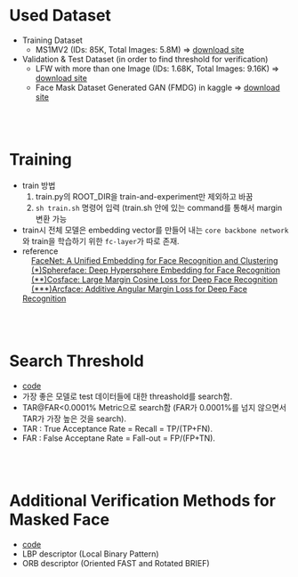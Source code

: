 # Used Dataset
- Training Dataset
  - MS1MV2 (IDs: 85K, Total Images: 5.8M) => [download site](https://github.com/deepinsight/insightface/tree/master/recognition/_datasets_#ms1m-arcface-85k-ids58m-images-57)
- Validation & Test Dataset (in order to find threshold for verification)
  - LFW with more than one Image (IDs: 1.68K, Total Images: 9.16K) => [download site](http://vis-www.cs.umass.edu/lfw/#download)
  - Face Mask Dataset Generated GAN (FMDG) in kaggle => [download site](https://www.kaggle.com/datasets/prasoonkottarathil/face-mask-lite-dataset)


<br>
<br>


# Training
- train 방법
  1) train.py의 ROOT_DIR을 train-and-experiment만 제외하고 바꿈 
  2) `sh train.sh` 명령어 입력 (train.sh 안에 있는 command를 통해서 margin 변환 가능
- train시 전체 모델은 embedding vector를 만들어 내는 `core backbone network`와 train을 학습하기 위한 `fc-layer`가 따로 존재.
- reference  
&nbsp;&nbsp;&nbsp; [FaceNet: A Unified Embedding for Face Recognition and Clustering](https://arxiv.org/pdf/1503.03832.pdf)  
&nbsp;&nbsp;&nbsp; [(*)Sphereface: Deep Hypersphere Embedding for Face Recognition](https://arxiv.org/pdf/1704.08063.pdf)  
&nbsp;&nbsp;&nbsp; [(**)Cosface: Large Margin Cosine Loss for Deep Face Recognition](https://arxiv.org/pdf/1801.09414.pdf)  
&nbsp;&nbsp;&nbsp; [(***)Arcface: Additive Angular Margin Loss for Deep Face Recognition](https://arxiv.org/pdf/1801.07698.pdf)  


<br>
<br>


# Search Threshold
- [code](https://github.com/jaejungscene/Computer-Vision-Project/blob/main/train-and-experiment/search-threshold.py)
- 가장 좋은 모델로 test 데이터들에 대한 threashold를 search함.  
- TAR@FAR<0.0001% Metric으로 search함 (FAR가 0.0001%를 넘지 않으면서 TAR가 가장 높은 것을 search).
- TAR : True Acceptance Rate = Recall = TP/(TP+FN).  
- FAR : False Acceptane Rate = Fall-out = FP/(FP+TN).  


<br>
<br>


# Additional Verification Methods for Masked Face
- [code](https://github.com/jaejungscene/Computer-Vision-Project/blob/main/train-and-experiment/test-descriptor.ipynb)
- LBP descriptor (Local Binary Pattern)
- ORB descriptor (Oriented FAST and Rotated BRIEF)
